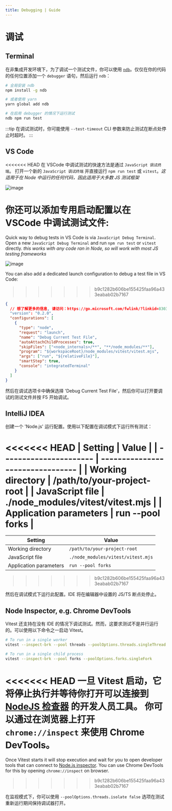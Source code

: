 ```yaml
---
title: Debugging | Guide
---
```


# 调试

## Terminal

在非集成开发环境下，为了调试一个测试文件，你可以使用 [`ndb`](https://github.com/GoogleChromeLabs/ndb)。仅仅在你的代码的任何位置添加一个 `debugger` 语句，然后运行 `ndb`：

```sh
# 全局安装 ndb
npm install -g ndb

# 或者使用 yarn
yarn global add ndb

# 在启用 debugger 的情况下运行测试
ndb npm run test
```

:::tip
在调试测试时，你可能使用 `--test-timeout` CLI 参数来防止测试在断点处停止时超时。
:::

## VS Code

<<<<<<< HEAD
在 VSCode 中调试测试的快速方法是通过 `JavaScript 调试终端`。 打开一个新的 `JavaScript 调试终端` 并直接运行 `npm run test` 或 `vitest`。_这适用于在 Node 中运行的任何代码，因此适用于大多数 JS 测试框架_

![image](https://user-images.githubusercontent.com/5594348/212169143-72bf39ce-f763-48f5-822a-0c8b2e6a8484.png)

你还可以添加专用启动配置以在 VSCode 中调试测试文件:
=======
Quick way to debug tests in VS Code is via `JavaScript Debug Terminal`. Open a new `JavaScript Debug Terminal` and run `npm run test` or `vitest` directly. *this works with any code ran in Node, so will work with most JS testing frameworks*

![image](https://user-images.githubusercontent.com/5594348/212169143-72bf39ce-f763-48f5-822a-0c8b2e6a8484.png)

You can also add a dedicated launch configuration to debug a test file in VS Code:
>>>>>>> b9c1282b606be155425faa96a433eabab02b7167

```json
{
  // 想了解更多的信息, 请访问：https://go.microsoft.com/fwlink/?linkid=830387
  "version": "0.2.0",
  "configurations": [
    {
      "type": "node",
      "request": "launch",
      "name": "Debug Current Test File",
      "autoAttachChildProcesses": true,
      "skipFiles": ["<node_internals>/**", "**/node_modules/**"],
      "program": "${workspaceRoot}/node_modules/vitest/vitest.mjs",
      "args": ["run", "${relativeFile}"],
      "smartStep": true,
      "console": "integratedTerminal"
    }
  ]
}
```

然后在调试选项卡中确保选择 'Debug Current Test File'，然后你可以打开要调试的测试文件并按 F5 开始调试。

## IntelliJ IDEA

创建一个 'Node.js' 运行配置。使用以下配置在调试模式下运行所有测试：

<<<<<<< HEAD
| Setting                | Value                            |
| ---------------------- | -------------------------------- |
| Working directory      | /path/to/your-project-root       |
| JavaScript file        | ./node_modules/vitest/vitest.mjs |
| Application parameters | run --pool forks                 |
=======
Setting | Value
 --- | ---
Working directory | `/path/to/your-project-root`
JavaScript file | `./node_modules/vitest/vitest.mjs`
Application parameters | `run --pool forks`
>>>>>>> b9c1282b606be155425faa96a433eabab02b7167

然后在调试模式下运行此配置。IDE 将在编辑器中设置的 JS/TS 断点处停止。

## Node Inspector, e.g. Chrome DevTools

Vitest 还支持在没有 IDE 的情况下调试测试。然而，这要求测试不是并行运行的。可以使用以下命令之一启动 Vitest。

```sh
# To run in a single worker
vitest --inspect-brk --pool threads --poolOptions.threads.singleThread

# To run in a single child process
vitest --inspect-brk --pool forks --poolOptions.forks.singleFork
```

<<<<<<< HEAD
一旦 Vitest 启动，它将停止执行并等待你打开可以连接到 [NodeJS 检查器](https://nodejs.org/en/docs/guides/debugging-getting-started/) 的开发人员工具。 你可以通过在浏览器上打开 `chrome://inspect` 来使用 Chrome DevTools。
=======
Once Vitest starts it will stop execution and wait for you to open developer tools that can connect to [Node.js inspector](https://nodejs.org/en/docs/guides/debugging-getting-started/). You can use Chrome DevTools for this by opening `chrome://inspect` on browser.
>>>>>>> b9c1282b606be155425faa96a433eabab02b7167

在监视模式下，你可以使用 `--poolOptions.threads.isolate false` 选项在测试重新运行期间保持调试器打开。
